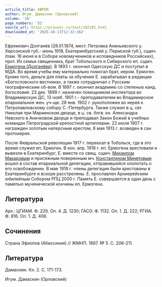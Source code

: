 ```yaml
---
article_title: ЕФРЕМ
author: Игум. Дамаскин (Орловский)
volume: '19'
page_numbers: '51'
source_url: https://pravenc.ru/text/182101.html
downloaded_at: '2025-10-13T12:32:36Z'
---
```


Ефремович Долганёв (28.01.1874, мест. Петровка Ананьевского у. Херсонской губ.- июнь 1918, Екатеринбургский у. Пермской губ.), сщмч. (пам. 16 июня и в Соборе новомучеников и исповедников Российских), прот. Из семьи священника, брат Тобольского и Сибирского еп. сщмч. [Ермогена (Долганёва)](<https://pravenc.ru/text/Ермогена (Долганёва).html>). В 1893 г. окончил Одесскую ДС и поступил в МДА. Во время учебы ему материально помогал брат, иером. Ермоген. Кроме того, деньги для платы за обучение Е. зарабатывал в редакции «Богословского вестника», а также сотрудничал с Русским географическим об-вом. В 1897 г. окончил академию со степенью канд. богословия. 23 дек. 1899 г. назначен помощником инспектора во Владимирскую ДС, 13 нояб. 1901 г.- преподавателем во Владимирское епархиальное жен. уч-ще. 28 янв. 1902 г. рукоположен во иерея к Петропавловскому собору С.-Петербурга. Также служил в ц. свт. Николая при Мариинском дворце, в ц. св. блгв. кн. Александра Невского в Аничковом дворце и преподавал Закон Божий в учебных командах Петроградской крепостной артиллерии. 22 июля 1907 г. награжден золотым наперсным крестом, 8 мая 1913 г. возведен в сан протоиерея.

После Февральской революции 1917 г. переехал в Тобольск, где в это время служил еп. Ермоген. В кон. апр. 1918 г. еп. Ермогена арестовали и вывезли в Екатеринбург, Е. вместе со свящ. сщмч. [Михаилом Макаровым](<https://pravenc.ru/text/Михаилом Макаровым.html>) и присяжным поверенным мч. [Константином Минятовым](<https://pravenc.ru/text/Константином Минятовым.html>) вошел в состав епархиальной делегации, отправившейся хлопотать о его освобождении. В мае 1918 г. члены делегации были арестованы в Екатеринбурге и вскоре расстреляны. Е. прославлен Архиерейским юбилейным Собором РПЦ 2000 г. Память Е. совершается в один день с памятью мученической кончины еп. Ермогена.

## Литература

Арх.: ЦГИАМ. Ф. 229. Оп. 4. Д. 1230; ГАСО. Ф. 1132. Оп. 1. Д. 222; РГИА. Ф. 816. Оп. 1. Д. 406.

## Сочинения

Страна Эфиопов (Абиссиния) // ЖМНП. 1897. № 5. С. 206-211.

## Литература

Дамаскин. Кн. 2. С. 171-173.

Игум. Дамаскин (Орловский)
